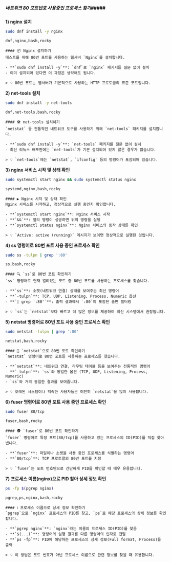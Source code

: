 ##### 네트워크 80 포트번호 사용중인 프로세스 찾기#####

**1) nginx 설치**

```bash
sudo dnf install -y nginx
```

```tech
dnf,nginx,bash,rocky
```

```desc
#### 📦 Nginx 설치하기
테스트를 위해 80번 포트를 사용하는 웹서버 `Nginx`를 설치합니다.

- **`sudo dnf install -y`**: `dnf`로 `nginx` 패키지를 질문 없이 설치
- 이미 설치되어 있다면 이 과정은 생략해도 됩니다.

> 💡 80번 포트는 웹서버가 기본적으로 사용하는 HTTP 프로토콜의 표준 포트입니다.
```

**2) net-tools 설치**

```bash
sudo dnf install -y net-tools
```

```tech
dnf,net-tools,bash,rocky
```

```desc
#### 🛠️ net-tools 설치하기
`netstat` 등 전통적인 네트워크 도구를 사용하기 위해 `net-tools` 패키지를 설치합니다.

- **`sudo dnf install -y`**: `net-tools` 패키지를 질문 없이 설치
- 최신 리눅스 배포판에는 `net-tools`가 기본 설치되어 있지 않은 경우가 많습니다.

> 💡 `net-tools`에는 `netstat`, `ifconfig` 등의 명령어가 포함되어 있습니다.
```

**3) nginx 서비스 시작 및 상태 확인**

```bash
sudo systemctl start nginx && sudo systemctl status nginx
```

```tech
systemd,nginx,bash,rocky
```

```desc
#### ▶️ Nginx 시작 및 상태 확인
Nginx 서비스를 시작하고, 정상적으로 실행 중인지 확인합니다.

- **`systemctl start nginx`**: Nginx 서비스 시작
- **`&&`**: 앞의 명령이 성공하면 뒤의 명령을 실행
- **`systemctl status nginx`**: Nginx 서비스의 동작 상태를 확인

> 💡 `Active: active (running)` 메시지가 보이면 정상적으로 실행된 것입니다.
```

**4) ss 명령어로 80번 포트 사용 중인 프로세스 확인**

```bash
sudo ss -tulpn | grep ':80'
```

```tech
ss,bash,rocky
```

```desc
#### 🔍 `ss`로 80번 포트 확인하기
`ss` 명령어로 현재 열려있는 포트 중 80번 포트를 사용하는 프로세스를 찾습니다.

- **`ss`**: 소켓(네트워크 연결) 상태를 보여주는 최신 명령어
- **`-tulpn`**: TCP, UDP, Listening, Process, Numeric 옵션
- **`| grep ':80'`**: 출력 결과에서 `:80`이 포함된 줄만 필터링

> 💡 `ss`는 `netstat`보다 빠르고 더 많은 정보를 제공하여 최신 시스템에서 권장됩니다.
```

**5) netstat 명령어로 80번 포트 사용 중인 프로세스 확인**

```bash
sudo netstat -tulpn | grep ':80'
```

```tech
netstat,bash,rocky
```

```desc
#### 🔎 `netstat`으로 80번 포트 확인하기
`netstat` 명령어로 80번 포트를 사용하는 프로세스를 찾습니다.

- **`netstat`**: 네트워크 연결, 라우팅 테이블 등을 보여주는 전통적인 명령어
- **`-tulpn`**: `ss`와 동일한 옵션 (TCP, UDP, Listening, Process, Numeric)
- `ss`와 거의 동일한 결과를 보여줍니다.

> 💡 오래된 시스템이나 익숙한 사용자들은 여전히 `netstat`을 많이 사용합니다.
```

**6) fuser 명령어로 80번 포트 사용 중인 프로세스 확인**

```bash
sudo fuser 80/tcp
```

```tech
fuser,bash,rocky
```

```desc
#### 🕵️ `fuser`로 80번 포트 확인하기
`fuser` 명령어로 특정 포트(80/tcp)를 사용하고 있는 프로세스의 ID(PID)를 직접 찾아냅니다.

- **`fuser`**: 파일이나 소켓을 사용 중인 프로세스를 식별하는 명령어
- **`80/tcp`**: TCP 프로토콜의 80번 포트를 지정

> 💡 `fuser`는 포트 번호만으로 간단하게 PID를 확인할 때 매우 유용합니다.
```

**7) 프로세스 이름(nginx)으로 PID 찾아 상세 정보 확인**

```bash
ps -fp $(pgrep nginx)
```

```tech
pgrep,ps,nginx,bash,rocky
```

```desc
#### ℹ️ 프로세스 이름으로 상세 정보 확인하기
`pgrep`으로 `nginx` 프로세스의 PID를 찾고, `ps`로 해당 프로세스의 상세 정보를 확인합니다.

- **`pgrep nginx`**: `nginx`라는 이름의 프로세스 ID(PID)를 찾음
- **`$(...)`**: 명령어의 실행 결과를 다른 명령어의 인자로 전달
- **`ps -fp`**: PID에 해당하는 프로세스의 상세 정보(Full format, Process)를 출력

> 💡 이 방법은 포트 번호가 아닌 프로세스 이름으로 관련 정보를 찾을 때 유용합니다.
```